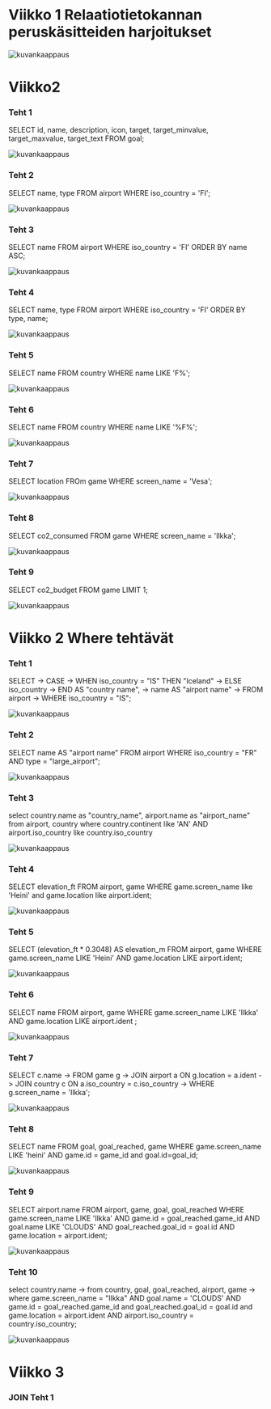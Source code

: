 # Viikko 1 Relaatiotietokannan peruskäsitteiden harjoitukset

![kuvankaappaus](eka_viikko_kaikki_tehty.png)

# Viikko2

### Teht 1

SELECT id, name, description, icon, target, target_minvalue, target_maxvalue, target_text FROM goal;

![kuvankaappaus](Vk2T1.png)

### Teht 2

SELECT name, type FROM airport WHERE iso_country = 'FI';

![kuvankaappaus](Vk2T2.png)

### Teht 3

SELECT name FROM airport WHERE iso_country = 'FI' ORDER BY name ASC;

![kuvankaappaus](Vk2T3.png)

### Teht 4

SELECT name, type FROM airport WHERE iso_country = 'FI' ORDER BY type, name;

![kuvankaappaus](Vk2T4.png)

### Teht 5

SELECT name FROM country WHERE name LIKE 'F%';

![kuvankaappaus](Vk2T5.png)

### Teht 6

SELECT name FROM country WHERE name LIKE '%F%';

![kuvankaappaus](Vk2T6.png)

### Teht 7

SELECT location FROm game WHERE screen_name = 'Vesa';

![kuvankaappaus](Vk2T7.png)

### Teht 8

SELECT co2_consumed FROM game WHERE screen_name = 'Ilkka';

![kuvankaappaus](Vk2T8.png)

### Teht 9

SELECT co2_budget FROM game LIMIT 1;

![kuvankaappaus](Vk2T9.png)

# Viikko 2 Where tehtävät

### Teht 1

SELECT
    ->     CASE
    ->         WHEN iso_country = "IS" THEN "Iceland"
    ->         ELSE iso_country
    ->     END AS "country name",
    ->     name AS "airport name"
    -> FROM airport
    -> WHERE iso_country = "IS";

![kuvankaappaus](Vk2where1.png)

### Teht 2

SELECT name AS "airport name" FROM airport WHERE iso_country = "FR" AND type = "large_airport";

![kuvankaappaus](Vk2where2.png)

### Teht 3

select country.name as "country_name", airport.name as "airport_name"
from airport, country
where country.continent like 'AN' AND airport.iso_country like country.iso_country

![kuvankaappaus](Vk2where3.png)

### Teht 4

SELECT elevation_ft FROM airport, game WHERE game.screen_name like 'Heini' and game.location like airport.ident;

![kuvankaappaus](Vk2where4.png)

### Teht 5

SELECT (elevation_ft * 0.3048) AS elevation_m FROM airport, game WHERE game.screen_name LIKE 'Heini' AND game.location LIKE airport.ident;

![kuvankaappaus](Vk2where5.png)

### Teht 6

SELECT name FROM airport, game WHERE game.screen_name LIKE 'Ilkka' AND game.location LIKE airport.ident
;

![kuvankaappaus](Vk2where6.png)

### Teht 7

SELECT c.name
    -> FROM game g
    -> JOIN airport a ON g.location = a.ident
    -> JOIN country c ON a.iso_country = c.iso_country
    -> WHERE g.screen_name = 'Ilkka';

![kuvankaappaus](Vk2where7.png)

### Teht 8

SELECT name FROM goal, goal_reached, game WHERE game.screen_name LIKE 'heini' AND game.id = game_id and goal.id=goal_id;

![kuvankaappaus](Vk2where8.png)

### Teht 9

SELECT airport.name FROM airport, game, goal, goal_reached WHERE game.screen_name LIKE 'Ilkka'
AND game.id = goal_reached.game_id AND goal.name LIKE 'CLOUDS' 
AND goal_reached.goal_id = goal.id AND game.location = airport.ident;

![kuvankaappaus](Vk2where9.png)

### Teht 10

select country.name
    ->      from country, goal, goal_reached, airport, game
    ->     where game.screen_name = "Ilkka" AND goal.name = 'CLOUDS' AND game.id = goal_reached.game_id and goal_reached.goal_id = goal.id and game.location = airport.ident AND airport.iso_country = country.iso_country;

![kuvankaappaus](Vk2where10.png)

# Viikko 3

### JOIN Teht 1

